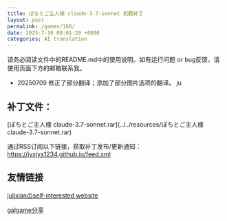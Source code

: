 ```yaml
---
title: ぽちとご主人様 claude-3.7-sonnet 机翻补丁
layout: post
permalink: /games/166/
date: 2025-7-10 00:01:20 +0800
categories: AI translation
---
```



请务必阅读文件中的README.md中的使用说明。如有运行问题 or bug反馈，请使用页面下方的邮箱联系我。

- 20250709 修正了部分翻译；添加了部分图片选项的翻译。
ju

## 补丁文件：

[ぽちとご主人様 claude-3.7-sonnet.rar](../../resources/ぽちとご主人様 claude-3.7-sonnet.rar)

 

通过RSS订阅以下链接，获取补丁发布/更新通知：https://jyxjyx1234.github.io/feed.xml

## 友情链接

[julixianのself-interested website](https://julixian-siw.worldsystem.top/) 

[galgame分享](https://t.me/galgpt)